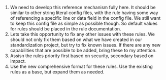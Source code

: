 1. We need to develop this reference mechanism fully here. It should be similar to other string literal config files, with the rule having some way of referencing a specific line or data field in the config file. We still want to keep this config file as simple as possible though. So default values for rules should be placed in the rule documentation.
2. Lets take this opportunity to fix any other issues with these rules. We should not only fix them based on what we have created in our standardization project, but try to fix known issues. If there are any new capabilities that are possible to be added, bring these to my attention.
3. Assisn the rules priority first based on security, secondary based on impact.
4. Use the new comprehensive format for these rules. Use the existing rules as a base, but expand them as needed.